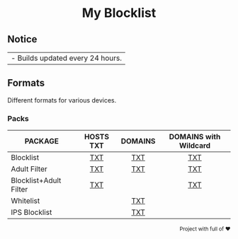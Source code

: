 <div align="Center">
  <h1>My Blocklist</h1>
</div>


## Notice

<table>
<tr>
<td>
 - Builds updated every 24 hours.
</td>
</tr>
</table>

## Formats

Different formats for various devices.

### Packs

| PACKAGE | HOSTS TXT | DOMAINS | DOMAINS with Wildcard |
|---------|:-------:|:---------:|:----------:|
Blocklist | [TXT](https://raw.githubusercontent.com/t0ny54/blocklistwithregex/main/export/blocklist_all_zero.txt) | [TXT](https://raw.githubusercontent.com/t0ny54/agh/main/blocklist.txt) | [TXT](https://raw.githubusercontent.com/t0ny54/blocklistwithregex/main/export/blocklist.txt) |
Adult Filter | [TXT](https://raw.githubusercontent.com/t0ny54/adultfilterwithregex/main/export/blocklist_all_zero.txt) | [TXT](https://raw.githubusercontent.com/t0ny54/agh/main/adultfilter.txt) | [TXT](https://raw.githubusercontent.com/t0ny54/adultfilterwithregex/main/export/blocklist.txt) |
Blocklist+Adult Filter | [TXT](https://raw.githubusercontent.com/t0ny54/blocklistfamilywithregex/main/export/blocklist_all_zero.txt) |  | [TXT](https://raw.githubusercontent.com/t0ny54/blocklistfamilywithregex/main/export/blocklist.txt) |
Whitelist |  | [TXT](https://raw.githubusercontent.com/t0ny54/agh/main/whitelist.txt) |  |
IPS Blocklist |  | [TXT](https://raw.githubusercontent.com/t0ny54/agh/main/ipblocklist.txt) |  |

<div align="right">
  <sub>Project with full of ❤
</div>
